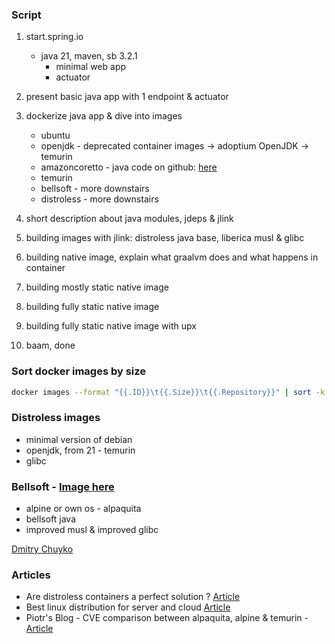 ### Script

1. start.spring.io
    - java 21, maven, sb 3.2.1
        - minimal web app
        - actuator
     
2. present basic java app with 1 endpoint & actuator

3. dockerize java app & dive into images
      - ubuntu
      - openjdk - deprecated container images -> adoptium OpenJDK -> temurin
      - amazoncoretto - java code on github: [here](https://github.com/corretto)
      - temurin
      - bellsoft - more downstairs
      - distroless - more downstairs

4. short description about java modules, jdeps & jlink

5. building images with jlink: distroless java base, liberica musl & glibc

6. building native image, explain what graalvm does and what happens in container
7. building mostly static native image
8. building fully static native image
9. building fully static native image with upx
10. baam, done

### Sort docker images by size
```bash
docker images --format "{{.ID}}\t{{.Size}}\t{{.Repository}}" | sort -k 2 -h
```

### Distroless images
- minimal version of debian
- openjdk, from 21 - temurin
- glibc

### Bellsoft - [Image here](https://download.bell-sw.com/static/images/how-to-choose-optimal-java-image.jpg)
- alpine or own os - alpaquita
- bellsoft java
- improved musl & improved glibc

[Dmitry Chuyko](https://media.licdn.com/dms/image/D5603AQG0UOJWLE95SA/profile-displayphoto-shrink_800_800/0/1678731620380?e=1710374400&v=beta&t=DMFz7UxDtQFl4UQ-vcy5QMBpmbjPCVta7dmm-dxFFOw) 

### Articles

- Are distroless containers a perfect solution ? [Article](https://bell-sw.com/blog/distroless-containers-for-security-and-size/)
- Best linux distribution for server and cloud [Article](https://bell-sw.com/announcements/2022/06/29/linux-distributions-for-server-and-cloud-overview/)
- Piotr's Blog - CVE comparison between alpaquita, alpine & temurin - [Article](https://piotrminkowski.com/2023/11/07/slim-docker-images-for-java/) 
